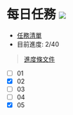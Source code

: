 # 每日任務 ![](https://geps.dev/progress/5)
- [任務清單](https://hackmd.io/mp7_fvnlRFm-m14hEySetQ)
- 目前進度: 2/40

> [進度條文件](https://github.com/gepser/markdown-progress)

- [ ] 01
- [x] 02
- [ ] 03
- [ ] 04
- [x] 05